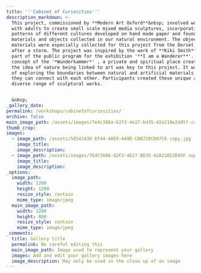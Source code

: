 ```yaml
---
title: '''Cabinet of Curiosities'''
description_markdown: >-
  This project, commissioned by **Modern Art Oxford**&nbsp; involved working
  with adults to create small scale mixed media sculptures, incorporating
  patterns of different cultures developed on hand made paper and found
  materials and objects collected in our natural environment. The objects and
  materials were especially collected for this project from the Dorset coast
  after a storm. The project was inspired by the work of **Kiki Smith** and was
  part of the public program for the exhibition '**I am a Wanderer**'. The
  concept of the '*Wunderkammer*' , a private and spiritual place created with
  the idea of nature being linked to art was key to this project. It was a way
  of exploring the boundaries between natural and artificial materials and how
  they can connect with each other. Participants created these unique and
  diverse range of sculptural works.


  &nbsp;
_gallery_date:
permalink: /workshops/cabinetofcuriosities/
archive: false
main_image_path: /assets/images/7e4c388a-62f2-4e27-bd35-42a210e2d45f-copy.jpg
thumb_crop:
images:
  - image_path: /assets/5854343D-EF44-4AE9-A49D-CB0720CB97C6 copy.jpg
    image_title:
    image_description:
  - image_path: /assets/images/7E4C388A-62F2-4E27-BD35-42A210E2D45F copy.jpg
    image_title:
    image_description:
_options:
  image_path:
    width: 1200
    height: 1200
    resize_style: contain
    mime_type: image/jpeg
  main_image_path:
    width: 1200
    height: 800
    resize_style: contain
    mime_type: image/jpeg
_comments:
  title: Gallery title
  permalink: Be careful editing this
  main_image_path: Image used to represent your gallery
  images: Add and edit your gallery images here
  image_description: May only be used in the close up of an image
---
```

